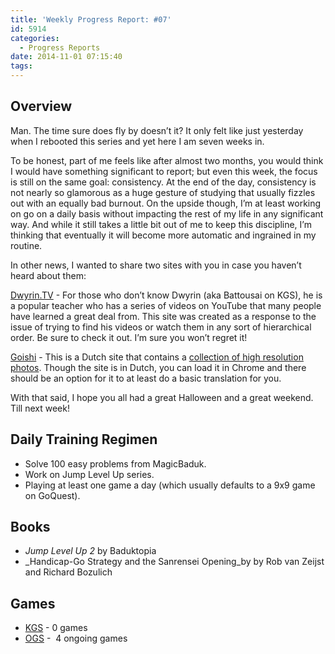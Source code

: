 ```yaml
---
title: 'Weekly Progress Report: #07'
id: 5914
categories:
  - Progress Reports
date: 2014-11-01 07:15:40
tags:
---
```


## Overview

Man. The time sure does fly by doesn’t it? It only felt like just yesterday when I rebooted this series and yet here I am seven weeks in.

To be honest, part of me feels like after almost two months, you would think I would have something significant to report; but even this week, the focus is still on the same goal: consistency. At the end of the day, consistency is not nearly so glamorous as a huge gesture of studying that usually fizzles out with an equally bad burnout. On the upside though, I’m at least working on go on a daily basis without impacting the rest of my life in any significant way. And while it still takes a little bit out of me to keep this discipline, I’m thinking that eventually it will become more automatic and ingrained in my routine.

In other news, I wanted to share two sites with you in case you haven’t heard about them:

[Dwyrin.TV](http://www.dwyrin.tv/ "Dwyrin TV") - For those who don’t know Dwyrin (aka Battousai on KGS), he is a popular teacher who has a series of videos on YouTube that many people have learned a great deal from. This site was created as a response to the issue of trying to find his videos or watch them in any sort of hierarchical order. Be sure to check it out. I’m sure you won’t regret it!

[Goishi](http://www.goishi.nl/ "Goishi") - This is a Dutch site that contains a [collection of high resolution photos](http://www.goishi.nl/410849827 "Goishi Photo Album"). Though the site is in Dutch, you can load it in Chrome and there should be an option for it to at least do a basic translation for you.

With that said, I hope you all had a great Halloween and a great weekend. Till next week!

## Daily Training Regimen

*   Solve 100 easy problems from MagicBaduk.
*   Work on Jump Level Up series.
*   Playing at least one game a day (which usually defaults to a 9x9 game on GoQuest).

## Books

*   _Jump Level Up 2_ by Baduktopia
*   _Handicap-Go Strategy and the Sanrensei Opening_by by Rob van Zeijst and Richard Bozulich

## Games

*   [KGS](http://www.gokgs.com "KGS Website") - 0 games
*   [OGS](http://www.online-go.com "Online Go Server") -  4 ongoing games